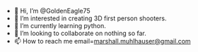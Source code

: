 - 👋 Hi, I’m @GoldenEagle75
- 👀 I’m interested in creating 3D first person shooters.
- 🌱 I’m currently learning python.
- 💞️ I’m looking to collaborate on nothing so far.
- 📫 How to reach me email=marshall.muhlhauser@gmail.com

<!---
GoldenEagle75/GoldenEagle75 is a ✨ special ✨ repository because its `README.md` (this file) appears on your GitHub profile.
You can click the Preview link to take a look at your changes.
--->
